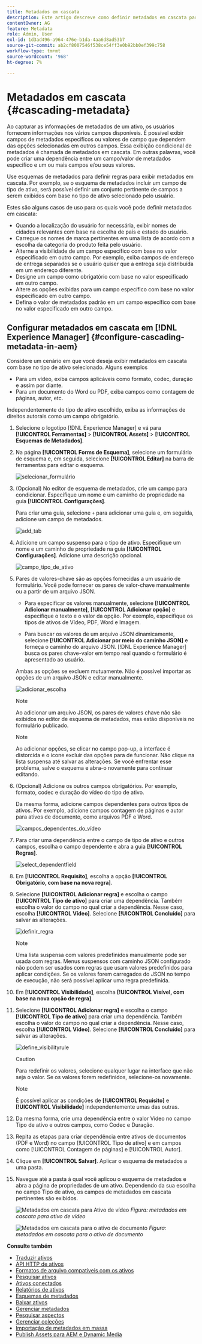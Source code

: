```yaml
---
title: Metadados em cascata
description: Este artigo descreve como definir metadados em cascata para ativos.
contentOwner: AG
feature: Metadata
role: Admin, User
exl-id: 1d3ad496-a964-476e-b1da-4aa6d8ad53b7
source-git-commit: ab2cf8007546f538ce54ff3e0b92bb0ef399c758
workflow-type: tm+mt
source-wordcount: '968'
ht-degree: 7%

---
```


# Metadados em cascata {#cascading-metadata}

Ao capturar as informações de metadados de um ativo, os usuários fornecem informações nos vários campos disponíveis. É possível exibir campos de metadados específicos ou valores de campo que dependem das opções selecionadas em outros campos. Essa exibição condicional de metadados é chamada de metadados em cascata. Em outras palavras, você pode criar uma dependência entre um campo/valor de metadados específico e um ou mais campos e/ou seus valores.

Use esquemas de metadados para definir regras para exibir metadados em cascata. Por exemplo, se o esquema de metadados incluir um campo de tipo de ativo, será possível definir um conjunto pertinente de campos a serem exibidos com base no tipo de ativo selecionado pelo usuário.

Estes são alguns casos de uso para os quais você pode definir metadados em cascata:

* Quando a localização do usuário for necessária, exibir nomes de cidades relevantes com base na escolha de país e estado do usuário.
* Carregue os nomes de marca pertinentes em uma lista de acordo com a escolha da categoria do produto feita pelo usuário.
* Alterne a visibilidade de um campo específico com base no valor especificado em outro campo. Por exemplo, exiba campos de endereço de entrega separados se o usuário quiser que a entrega seja distribuída em um endereço diferente.
* Designe um campo como obrigatório com base no valor especificado em outro campo.
* Altere as opções exibidas para um campo específico com base no valor especificado em outro campo.
* Defina o valor de metadados padrão em um campo específico com base no valor especificado em outro campo.

## Configurar metadados em cascata em [!DNL Experience Manager] {#configure-cascading-metadata-in-aem}

Considere um cenário em que você deseja exibir metadados em cascata com base no tipo de ativo selecionado. Alguns exemplos

* Para um vídeo, exiba campos aplicáveis como formato, codec, duração e assim por diante.
* Para um documento do Word ou PDF, exiba campos como contagem de páginas, autor, etc.

Independentemente do tipo de ativo escolhido, exiba as informações de direitos autorais como um campo obrigatório.

1. Selecione o logotipo [!DNL Experience Manager] e vá para **[!UICONTROL Ferramentas]** > **[!UICONTROL Assets]** > **[!UICONTROL Esquemas de Metadados]**.
1. Na página **[!UICONTROL Forms de Esquema]**, selecione um formulário de esquema e, em seguida, selecione **[!UICONTROL Editar]** na barra de ferramentas para editar o esquema.

   ![selecionar_formulário](assets/select_form.png)

1. (Opcional) No editor de esquema de metadados, crie um campo para condicionar. Especifique um nome e um caminho de propriedade na guia **[!UICONTROL Configurações]**.

   Para criar uma guia, selecione `+` para adicionar uma guia e, em seguida, adicione um campo de metadados.

   ![add_tab](assets/add_tab.png)

1. Adicione um campo suspenso para o tipo de ativo. Especifique um nome e um caminho de propriedade na guia **[!UICONTROL Configurações]**. Adicione uma descrição opcional.

   ![campo_tipo_de_ativo](assets/asset_type_field.png)

1. Pares de valores-chave são as opções fornecidas a um usuário de formulário. Você pode fornecer os pares de valor-chave manualmente ou a partir de um arquivo JSON.

   * Para especificar os valores manualmente, selecione **[!UICONTROL Adicionar manualmente]**, **[!UICONTROL Adicionar opção]** e especifique o texto e o valor da opção. Por exemplo, especifique os tipos de ativos de Vídeo, PDF, Word e Imagem.

   * Para buscar os valores de um arquivo JSON dinamicamente, selecione **[!UICONTROL Adicionar por meio do caminho JSON]** e forneça o caminho do arquivo JSON. [!DNL Experience Manager] busca os pares chave-valor em tempo real quando o formulário é apresentado ao usuário.

   Ambas as opções se excluem mutuamente. Não é possível importar as opções de um arquivo JSON e editar manualmente.

   ![adicionar_escolha](assets/add_choice.png)

   >[!NOTE]
   >
   >Ao adicionar um arquivo JSON, os pares de valores chave não são exibidos no editor de esquema de metadados, mas estão disponíveis no formulário publicado.

   >[!NOTE]
   >
   >Ao adicionar opções, se clicar no campo pop-up, a interface é distorcida e o ícone excluir das opções para de funcionar. Não clique na lista suspensa até salvar as alterações. Se você enfrentar esse problema, salve o esquema e abra-o novamente para continuar editando.

1. (Opcional) Adicione os outros campos obrigatórios. Por exemplo, formato, codec e duração do vídeo do tipo de ativo.

   Da mesma forma, adicione campos dependentes para outros tipos de ativos. Por exemplo, adicione campos contagem de páginas e autor para ativos de documento, como arquivos PDF e Word.

   ![campos_dependentes_do_vídeo](assets/video_dependent_fields.png)

1. Para criar uma dependência entre o campo de tipo de ativo e outros campos, escolha o campo dependente e abra a guia **[!UICONTROL Regras]**.

   ![select_dependentfield](assets/select_dependentfield.png)

1. Em **[!UICONTROL Requisito]**, escolha a opção **[!UICONTROL Obrigatório, com base na nova regra]**.
1. Selecione **[!UICONTROL Adicionar regra]** e escolha o campo **[!UICONTROL Tipo de ativo]** para criar uma dependência. Também escolha o valor do campo no qual criar a dependência. Nesse caso, escolha **[!UICONTROL Vídeo]**. Selecione **[!UICONTROL Concluído]** para salvar as alterações.

   ![definir_regra](assets/define_rule.png)

   >[!NOTE]
   >
   >Uma lista suspensa com valores predefinidos manualmente pode ser usada com regras. Menus suspensos com caminho JSON configurado não podem ser usados com regras que usam valores predefinidos para aplicar condições. Se os valores forem carregados do JSON no tempo de execução, não será possível aplicar uma regra predefinida.

1. Em **[!UICONTROL Visibilidade]**, escolha **[!UICONTROL Visível, com base na nova opção de regra]**.

1. Selecione **[!UICONTROL Adicionar regra]** e escolha o campo **[!UICONTROL Tipo de ativo]** para criar uma dependência. Também escolha o valor do campo no qual criar a dependência. Nesse caso, escolha **[!UICONTROL Vídeo]**. Selecione **[!UICONTROL Concluído]** para salvar as alterações.

   ![define_visibilityrule](assets/define_visibilityrule.png)

   >[!CAUTION]
   >
   >Para redefinir os valores, selecione qualquer lugar na interface que não seja o valor. Se os valores forem redefinidos, selecione-os novamente.

   >[!NOTE]
   >
   >É possível aplicar as condições de **[!UICONTROL Requisito]** e **[!UICONTROL Visibilidade]** independentemente umas das outras.

1. Da mesma forma, crie uma dependência entre o valor Vídeo no campo Tipo de ativo e outros campos, como Codec e Duração.
1. Repita as etapas para criar dependência entre ativos de documentos (PDF e Word) no campo [!UICONTROL Tipo de ativo] e em campos como [!UICONTROL Contagem de páginas] e [!UICONTROL Autor].
1. Clique em **[!UICONTROL Salvar]**. Aplicar o esquema de metadados a uma pasta.

1. Navegue até a pasta à qual você aplicou o esquema de metadados e abra a página de propriedades de um ativo. Dependendo da sua escolha no campo Tipo de ativo, os campos de metadados em cascata pertinentes são exibidos.

   ![Metadados em cascata para Ativo de vídeo](assets/video_asset.png)
   *Figura: metadados em cascata para ativo de vídeo*

   ![Metadados em cascata para o ativo de documento](assets/doc_type_fields.png)
   *Figura: metadados em cascata para o ativo de documento*

**Consulte também**

* [Traduzir ativos](translate-assets.md)
* [API HTTP de ativos](mac-api-assets.md)
* [Formatos de arquivo compatíveis com os ativos](file-format-support.md)
* [Pesquisar ativos](search-assets.md)
* [Ativos conectados](use-assets-across-connected-assets-instances.md)
* [Relatórios de ativos](asset-reports.md)
* [Esquemas de metadados](metadata-schemas.md)
* [Baixar ativos](download-assets-from-aem.md)
* [Gerenciar metadados](manage-metadata.md)
* [Pesquisar aspectos](search-facets.md)
* [Gerenciar coleções](manage-collections.md)
* [Importação de metadados em massa](metadata-import-export.md)
* [Publish Assets para AEM e Dynamic Media](/help/assets/publish-assets-to-aem-and-dm.md)

